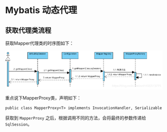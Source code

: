 # Mybatis 动态代理

## 获取代理类流程

获取Mapper代理类的时序图如下：

![image](images/fecd42f80994ebfa775ea5e56166249b.png)

重点说下MapperProxy类，声明如下：

```
public class MapperProxy<T> implements InvocationHandler, Serializable
```

获取到 `MapperProxy` 之后，根据调用不同的方法，会将最终的参数传递给 `SqlSession`。
